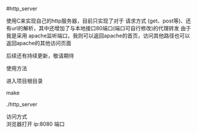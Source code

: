 #http_server

使用C来实现自己的http服务器，目前只实现了对于 请求方式 (get、post等)、还有url的解析，其中还增加了与本地接口80端口(端口可自行修改)的代理转发
由于我是采用 apache监听端口，我则可以返回apache的首页，访问其他路径也可以返回apache的其他访问页面

后续还有持续更新，敬请期待



使用方法

进入项目根目录 


make

./http_server


访问方式  
浏览器打开  ip:8080 端口


